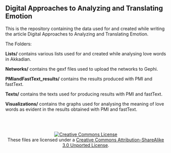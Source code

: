 ## Digital Approaches to Analyzing and Translating Emotion

This is the repository containing the data used for and created while writing the article Digital Approaches to Analyzing and Translating Emotion.

The Folders:

<b>Lists/</b> contains various lists used for and created while analysing love words in Akkadian.

<b>Networks/</b> contains the gexf files used to upload the networks to Gephi.

<b>PMIandFastText_results/</b> contains the results produced with PMI and fastText.

<b>Texts/</b> contains the texts used for producing results with PMI and fastText.

<b>Visualizations/</b> contains the graphs used for analysing the meaning of love words as evident in the results obtained with PMI and fastText.

<br><br>

<p align="center">
<a rel="license" href="http://creativecommons.org/licenses/by-sa/3.0/"><img alt="Creative Commons License" style="border-width:0" src="https://i.creativecommons.org/l/by-sa/3.0/88x31.png" /></a><br />These files are licensed under a <a rel="license" href="http://creativecommons.org/licenses/by-sa/3.0/">Creative Commons Attribution-ShareAlike 3.0 Unported License</a>.</p>
